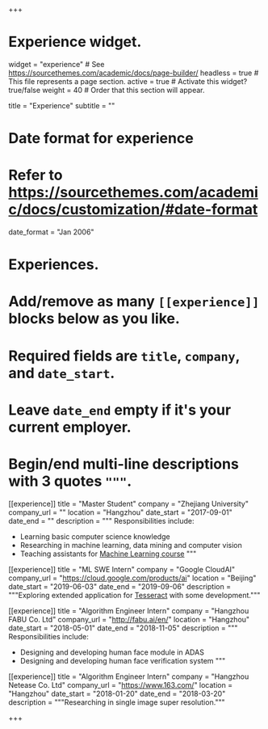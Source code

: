 +++
# Experience widget.
widget = "experience"  # See https://sourcethemes.com/academic/docs/page-builder/
headless = true  # This file represents a page section.
active = true  # Activate this widget? true/false
weight = 40  # Order that this section will appear.

title = "Experience"
subtitle = ""

# Date format for experience
#   Refer to https://sourcethemes.com/academic/docs/customization/#date-format
date_format = "Jan 2006"

# Experiences.
#   Add/remove as many `[[experience]]` blocks below as you like.
#   Required fields are `title`, `company`, and `date_start`.
#   Leave `date_end` empty if it's your current employer.
#   Begin/end multi-line descriptions with 3 quotes `"""`.
[[experience]]
  title = "Master Student"
  company = "Zhejiang University"
  company_url = ""
  location = "Hangzhou"
  date_start = "2017-09-01"
  date_end = ""
  description = """
  Responsibilities include:

  * Learning basic computer science knowledge
  * Researching in machine learning, data mining and computer vision
  * Teaching assistants for [Machine Learning course](http://dengcai.zjulearning.org.cn/Courses/ml/)
    """

[[experience]]
  title = "ML SWE Intern"
  company = "Google CloudAI"
  company_url = "https://cloud.google.com/products/ai"
  location = "Beijing"
  date_start = "2019-06-03"
  date_end = "2019-09-06"
  description = """Exploring extended application for [Tesseract](https://github.com/tesseract-ocr/tesseract) with some development."""

[[experience]]
  title = "Algorithm Engineer Intern"
  company = "Hangzhou FABU Co. Ltd"
  company_url = "http://fabu.ai/en/"
  location = "Hangzhou"
  date_start = "2018-05-01"
  date_end = "2018-11-05"
  description = """
  Responsibilities include:

  * Designing and developing human face module in ADAS
  * Designing and developing human face verification system
    """

[[experience]]
  title = "Algorithm Engineer Intern"
  company = "Hangzhou Netease Co. Ltd"
  company_url = "https://www.163.com/"
  location = "Hangzhou"
  date_start = "2018-01-20"
  date_end = "2018-03-20"
  description = """Researching in single image super resolution."""

+++
